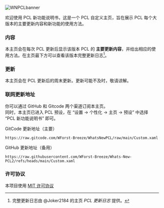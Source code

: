 ![WNPCLbanner](https://github.com/user-attachments/assets/6aacefe1-ac60-4467-adc1-f1d9f57a137d)

欢迎使用 PCL 新功能说明书，这是一个 PCL 自定义主页，旨在展示 PCL 每个大版本的主要更新内容和新功能的使用方法。

### 内容
本主页会在每次 PCL 更新后显示该版本 PCL 的 **主要更新内容**，并给出相应的使用方法。在主页最下方可以查看该版本完整更新日志[^1]。

### 更新
本主页会在 PCL 更新后的周末更新。更新可能不及时，敬请谅解。

### 联网更新地址
你可以通过 GitHub 和 Gitcode 两个渠道订阅本主页。  
同时，本主页已进入 PCL 预设，在 “设置 → 个性化 → 主页 → 预设” 中选择 “PCL 新功能说明书” 即可。

GitCode 更新地址（主要）
```
https://raw.gitcode.com/WForst-Breeze/WhatsNewPCL/raw/main/Custom.xaml
```
GitHub 更新地址（备用）
```
https://raw.githubusercontent.com/WForst-Breeze/Whats-New-PCL2/refs/heads/main/Custom.xaml
```

### 许可协议
本项目使用 [MIT 许可协议](LICENSE)

[^1]: 完整更新日志由 @Joker2184 的主页 *PCL 更新日志* 提供。
